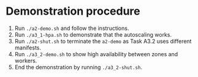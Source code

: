 # Demonstration procedure

1. Run `./a2-demo.sh` and follow the instructions. 
2. Run `./a3_1-hpa.sh` to demonstrate that the autoscaling works.
3. Run `./a2-shut.sh` to terminate the `a2-demo` as Task A3.2 uses different manifests.
4. Run `./a3_2-demo.sh` to show high availability between zones and workers.
5. End the demonstration by running `./a3_2-shut.sh`.


